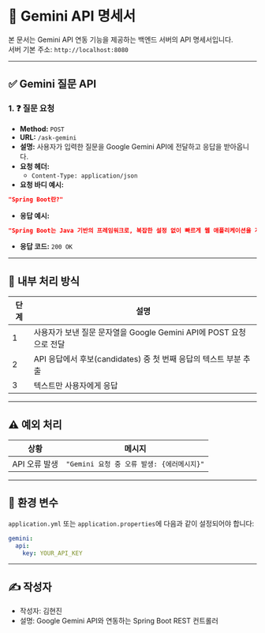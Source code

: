 
# 🤖 Gemini API 명세서

본 문서는 Gemini API 연동 기능을 제공하는 백엔드 서버의 API 명세서입니다.  
서버 기본 주소: `http://localhost:8080`

---

## ✅ Gemini 질문 API

### 1. ❓ 질문 요청

- **Method:** `POST`
- **URL:** `/ask-gemini`
- **설명:** 사용자가 입력한 질문을 Google Gemini API에 전달하고 응답을 받아옵니다.
- **요청 헤더:**
  - `Content-Type: application/json`
- **요청 바디 예시:**
```json
"Spring Boot란?"
```
- **응답 예시:**
```json
"Spring Boot는 Java 기반의 프레임워크로, 복잡한 설정 없이 빠르게 웹 애플리케이션을 개발할 수 있게 해줍니다."
```
- **응답 코드:** `200 OK`

---

## 📌 내부 처리 방식
|단계|설명|
|---|---|
|1|사용자가 보낸 질문 문자열을 Google Gemini API에 POST 요청으로 전달|
|2|API 응답에서 후보(candidates) 중 첫 번째 응답의 텍스트 부분 추출|
|3|텍스트만 사용자에게 응답|

---

## ⚠️ 예외 처리
|상황|메시지|
|---|---|
|API 오류 발생|`"Gemini 요청 중 오류 발생: {에러메시지}"`|

---

## 🔐 환경 변수

`application.yml` 또는 `application.properties`에 다음과 같이 설정되어야 합니다:
```yaml
gemini:
  api:
    key: YOUR_API_KEY
```

---

## ✍️ 작성자
- 작성자: 김현진
- 설명: Google Gemini API와 연동하는 Spring Boot REST 컨트롤러

